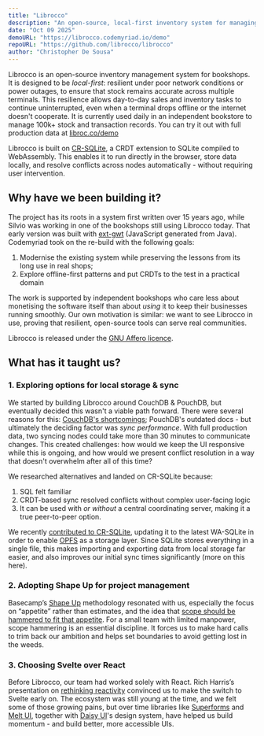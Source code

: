 ```yaml
---
title: "Librocco"
description: "An open-source, local-first inventory system for managing books. Built with cr-sqlite, it enables accurate stock tracking across multiple terminals - even when one drops offline."
date: "Oct 09 2025"
demoURL: "https://librocco.codemyriad.io/demo"
repoURL: "https://github.com/librocco/librocco"
author: "Christopher De Sousa"
---
```


Librocco is an open-source inventory management system for bookshops. It is designed to be _local-first_: resilient under poor network conditions or power outages, to ensure that stock remains accurate across multiple terminals. This resilience allows day-to-day sales and inventory tasks to continue uninterrupted, even when a terminal drops offline or the internet doesn't cooperate. It is currently used daily in an independent bookstore to manage 100k+ stock and transaction records. You can try it out with full production data at [libroc.co/demo](https://libroc.co/demo/#)

Librocco is built on [CR-SQLite](https://github.com/vlcn-io/cr-sqlite), a CRDT extension to SQLite compiled to WebAssembly. This enables it to run directly in the browser, store data locally, and resolve conflicts across nodes automatically - without requiring user intervention.

## Why have we been building it?

The project has its roots in a system first written over 15 years ago, while Silvio was working in one of the bookshops still using Librocco today. That early version was built with [ext-gwt](https://www.sencha.com/products/gxt/) (JavaScript generated from Java). Codemyriad took on the re-build with the following goals:

1. Modernise the existing system while preserving the lessons from its long use in real shops;
2. Explore offline-first patterns and put CRDTs to the test in a practical domain

The work is supported by independent bookshops who care less about monetising the software itself than about _using_ it to keep their businesses running smoothly. Our own motivation is similar: we want to see Librocco in use, proving that resilient, open-source tools can serve real communities.

Librocco is released under the [GNU Affero licence](https://github.com/librocco/librocco/blob/main/LICENSE).

## What has it taught us?

### 1. Exploring options for local storage & sync

We started by building Librocco around CouchDB & PouchDB, but eventually decided this wasn't a viable path forward. There were several reasons for this: [CouchDB's shortcomings](https://news.ycombinator.com/item?id=17114810#17116306); PouchDB's outdated docs - but ultimately the deciding factor was _sync performance_. With full production data, two syncing nodes could take more than 30 minutes to communicate changes. This created challenges: how would we keep the UI responsive while this is ongoing, and how would we present conflict resolution in a way that doesn't overwhelm after all of this time?

We researched alternatives and landed on CR-SQLite because:

1. SQL felt familiar
2. CRDT-based sync resolved conflicts without complex user-facing logic
3. It can be used with _or without_ a central coordinating server, making it a true peer-to-peer option.

We recently [contributed to CR-SQLite](/blog/01-contributing-opfs-cr-sqlite), updating it to the latest WA-SQLite in order to enable [OPFS](https://developer.mozilla.org/en-US/docs/Web/API/File_System_API/Origin_private_file_system) as a storage layer. Since SQLite stores everything in a single file, this makes importing and exporting data from local storage far easier, and also improves our initial sync times significantly (more on this here).

### 2. Adopting Shape Up for project management

Basecamp’s [Shape Up](https://basecamp.com/shapeup) methodology resonated with us, especially the focus on “appetite” rather than estimates, and the idea that [scope should be hammered to fit that appetite](https://basecamp.com/shapeup/1.2-chapter-03#fixed-time-variable-scope). For a small team with limited manpower, scope hammering is an essential discipline. It forces us to make hard calls to trim back our ambition and helps set boundaries to avoid getting lost in the weeds.

### 3. Choosing Svelte over React

Before Librocco, our team had worked solely with React. Rich Harris’s presentation on [rethinking reactivity](https://www.youtube.com/watch?v=mIXyd46OWOI) convinced us to make the switch to Svelte early on. The ecosystem was still young at the time, and we felt some of those growing pains, but over time libraries like [Superforms](https://superforms.rocks/) and [Melt UI](https://www.melt-ui.com/), together with [Daisy UI](https://daisyui.com)'s design system, have helped us build momentum - and build better, more accessible UIs.
